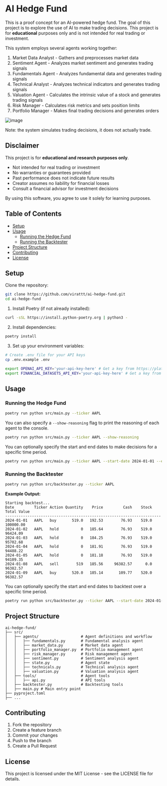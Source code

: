 # AI Hedge Fund

This is a proof concept for an AI-powered hedge fund.  The goal of this project is to explore the use of AI to make trading decisions.  This project is for **educational** purposes only and is not intended for real trading or investment.

This system employs several agents working together:

1. Market Data Analyst - Gathers and preprocesses market data
2. Sentiment Agent - Analyzes market sentiment and generates trading signals
3. Fundamentals Agent - Analyzes fundamental data and generates trading signals
4. Technical Analyst - Analyzes technical indicators and generates trading signals
5. Valuation Agent - Calculates the intrinsic value of a stock and generates trading signals
6. Risk Manager - Calculates risk metrics and sets position limits
7. Portfolio Manager - Makes final trading decisions and generates orders

![image](https://github.com/user-attachments/assets/e7cd0f4c-3ca3-4e2e-addc-006bc31d76aa)

Note: the system simulates trading decisions, it does not actually trade.

## Disclaimer

This project is for **educational and research purposes only**.

- Not intended for real trading or investment
- No warranties or guarantees provided
- Past performance does not indicate future results
- Creator assumes no liability for financial losses
- Consult a financial advisor for investment decisions

By using this software, you agree to use it solely for learning purposes.

## Table of Contents
- [Setup](#setup)
- [Usage](#usage)
  - [Running the Hedge Fund](#running-the-hedge-fund)
  - [Running the Backtester](#running-the-backtester)
- [Project Structure](#project-structure)
- [Contributing](#contributing)
- [License](#license)

## Setup

Clone the repository:
```bash
git clone https://github.com/virattt/ai-hedge-fund.git
cd ai-hedge-fund
```

1. Install Poetry (if not already installed):
```bash
curl -sSL https://install.python-poetry.org | python3 -
```

2. Install dependencies:
```bash
poetry install
```

3. Set up your environment variables:
```bash
# Create .env file for your API keys
cp .env.example .env

export OPENAI_API_KEY='your-api-key-here' # Get a key from https://platform.openai.com/
export FINANCIAL_DATASETS_API_KEY='your-api-key-here' # Get a key from https://financialdatasets.ai/
```

## Usage

### Running the Hedge Fund

```bash
poetry run python src/main.py --ticker AAPL
```

You can also specify a `--show-reasoning` flag to print the reasoning of each agent to the console.

```bash
poetry run python src/main.py --ticker AAPL --show-reasoning
```
You can optionally specify the start and end dates to make decisions for a specific time period.

```bash
poetry run python src/main.py --ticker AAPL --start-date 2024-01-01 --end-date 2024-03-01 
```

### Running the Backtester

```bash
poetry run python src/backtester.py --ticker AAPL
```

**Example Output:**
```
Starting backtest...
Date         Ticker Action Quantity    Price         Cash    Stock  Total Value
----------------------------------------------------------------------
2024-01-01   AAPL   buy       519.0   192.53        76.93    519.0    100000.00
2024-01-02   AAPL   hold          0   185.64        76.93    519.0     96424.09
2024-01-03   AAPL   hold          0   184.25        76.93    519.0     95702.68
2024-01-04   AAPL   hold          0   181.91        76.93    519.0     94488.22
2024-01-05   AAPL   hold          0   181.18        76.93    519.0     94109.35
2024-01-08   AAPL   sell        519   185.56     96382.57      0.0     96382.57
2024-01-09   AAPL   buy       520.0   185.14       109.77    520.0     96382.57
```

You can optionally specify the start and end dates to backtest over a specific time period.

```bash
poetry run python src/backtester.py --ticker AAPL --start-date 2024-01-01 --end-date 2024-03-01
```

## Project Structure 
```
ai-hedge-fund/
├── src/
│   ├── agents/                   # Agent definitions and workflow
│   │   ├── fundamentals.py       # Fundamental analysis agent
│   │   ├── market_data.py        # Market data agent
│   │   ├── portfolio_manager.py  # Portfolio management agent
│   │   ├── risk_manager.py       # Risk management agent
│   │   ├── sentiment.py          # Sentiment analysis agent
│   │   ├── state.py              # Agent state
│   │   ├── technicals.py         # Technical analysis agent
│   │   ├── valuation.py          # Valuation analysis agent
│   ├── tools/                    # Agent tools
│   │   ├── api.py                # API tools
│   ├── backtester.py             # Backtesting tools
│   ├── main.py # Main entry point
├── pyproject.toml
├── ...
```

## Contributing

1. Fork the repository
2. Create a feature branch
3. Commit your changes
4. Push to the branch
5. Create a Pull Request

## License

This project is licensed under the MIT License - see the LICENSE file for details.
